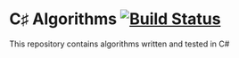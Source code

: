 # C&#9839; Algorithms [![Build Status](https://travis-ci.org/praffn/csharp-algs.svg?branch=master)](https://travis-ci.org/praffn/csharp-algs)
This repository contains algorithms written and tested in C#

 


